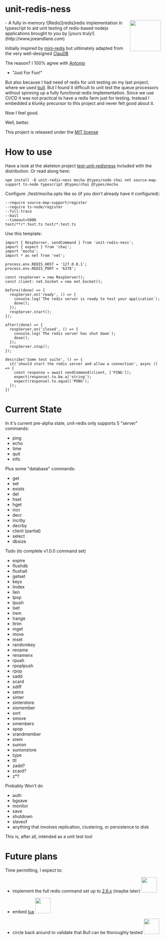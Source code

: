 # unit-redis-ness
<img style="float: right;" height="100px" src="./dooley50.gif">
- A fully in-memory ![Redis][redis]redis implementation in typescript to aid unit testing of redis-based nodejs applications brought to you by [yours truly!](http://www.joeandlane.com)

Initially inspired by [mini-redis](https://github.com/meteor/miniredis) but ulitimately adapted from the very well-designed [ClauDB](https://github.com/tonivade/claudb.git)

The reason?  I 100% agree with [Antonio](https://github.com/tonivade)

- "Just For Fun!"

But also because I had need of redis for unit testing on my last project, where we used [bull](https://www.npmjs.com/package/bull).  But I found it difficult to unit test the queue processors without spinning up a fully functional redis implementation.  Since we use CI/CD it was not practical to have a redis farm just for testing.  Instead I embedded a klunky precursor to this project and never felt good about it.

Now I feel good.

Well, better.

This project is released under the [MIT license](https://opensource.org/licenses/MIT)

# How to use
Have a look at the skeleton project [test-unit-redisness](./test-unit-redis-ness/) included with the distribution. Or read along here:

```
npm install -D unit-redis-ness mocha @types/node chai net source-map-support ts-node typescript @types/chai @types/mocha
```
Configure ./test/mocha.opts like so (if you don't already have it configured):
```
--require source-map-support/register
--require ts-node/register
--full-trace
--bail
--timeout=5000
test/**/*.test.ts test/*.test.ts
```
Use this template:
```
import { RespServer, sendCommand } from 'unit-redis-ness';
import { expect } from 'chai';
import 'mocha';
import * as net from 'net';

process.env.REDIS_HOST = '127.0.0.1';
process.env.REDIS_PORT = '6378';

const respServer = new RespServer();
const client: net.Socket = new net.Socket();

before((done) => {
  respServer.on('ready', () => {
    console.log(`The redis server is ready to test your application`);
    done();
  });
  respServer.start();
});

after((done) => {
  respServer.on('closed', () => {
    console.log(`The redis server has shut down`);
    done();
  });
  respServer.stop();
});

describe('Some test suite', () => {
  it('should start the redis server and allow a connection', async () => {
    const response = await sendCommand(client, ['PING']);
    expect(response).to.be.a('string');
    expect(response).to.equal('PONG');
  });
})
```

# Current State

In it's current pre-alpha state, unit-redis only supports 5 "server" commands:

- ping
- echo
- time
- quit
- info

Plus some "database" commands:

- get
- set
- exists
- del
- hset
- hget
- incr
- decr
- incrby
- decrby
- client (partial)
- select
- dbsize

Todo (to complete v1.0.0 command set)

- expire
- flushdb
- flushall
- getset
- keys
- lindex
- llen
- lpop
- lpush
- lset
- lrem
- lrange
- ltrim
- mget
- move
- mset
- randomkey
- rename
- renamenx
- rpush
- rpoplpush
- rpop
- sadd
- scard
- sdiff
- setnx
- sinter
- sinterstore
- sismember
- sort
- smove
- smembers
- spop
- srandmember
- srem
- sunion
- sunionstore
- type
- ttl
- zadd?
- zcard?
- z*?

Probably Won't do

- auth
- bgsave
- monitor
- save
- shutdown
- slaveof
- anything that involves replication, clustering, or persistence to disk

This is, after all, intended as a unit test tool

# Future plans

Time permitting, I expect to:

- implement the full redis command set up to [2.6.x](http://download.redis.io/releases/) (maybe later)
<img style="left:75%" height="50px" src="./redis-white.png"><br>

- embed [lua](https://www.lua.org/)
<img style="left:75%" height="50px" src="./luaa.gif"><br>
- circle back around to validate that Bull can be thoroughly tested
<img stule="left:75%" height="50px" src="./logo@2x.png"><br>

[dooley]: ../dooley50.gif "Dooley Diligient"
[redis]: ../redis-white.png "Redis Logo"
[lua]: ../luaa.gif "Lua Logo"
[bull]: ../logo@2xpng "Bull Logo"